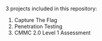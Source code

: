 3 projects included in this repository: 
1. Capture The Flag
2. Penetration Testing
3. CMMC 2.0 Level 1 Assessment
   
